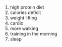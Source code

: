1. high protein diet
2. calories deficit
3. weight lifting
4. cardio
5. more walking
6. training in the morning
7. sleep
